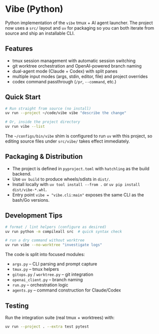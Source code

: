 # Vibe (Python)

Python implementation of the `vibe` tmux + AI agent launcher. The project now uses a `src/` layout and `uv` for packaging so you can both iterate from source and ship an installable CLI.

## Features

- tmux session management with automatic session switching
- git worktree orchestration and OpenAI-powered branch naming
- dual-agent mode (Claude + Codex) with split panes
- multiple input modes (args, stdin, editor, file) and project overrides
- codex command passthrough (`/pr`, `--command`, etc.)

## Quick Start

```bash
# Run straight from source (no install)
uv run --project ~/code/vibe vibe "describe the change"

# Or, inside the project directory
uv run vibe --list
```

The `~/configs/bin/vibe` shim is configured to run `uv` with this project, so editing source files under `src/vibe/` takes effect immediately.

## Packaging & Distribution

- The project is defined in `pyproject.toml` with `hatchling` as the build backend.
- Use `uv build` to produce wheels/sdists in `dist/`.
- Install locally with `uv tool install --from .` or `uv pip install dist/vibe-*.whl`.
- Entry point `vibe = "vibe.cli:main"` exposes the same CLI as the bash/Go versions.

## Development Tips

```bash
# format / lint helpers (configure as desired)
uv run python -m compileall src  # quick syntax check

# run a dry command without worktree
uv run vibe --no-worktree "investigate logs"
```

The code is split into focused modules:

- `args.py` – CLI parsing and prompt capture
- `tmux.py` – tmux helpers
- `gitops.py` / `worktree.py` – git integration
- `openai_client.py` – branch naming
- `run.py` – orchestration logic
- `agents.py` – command construction for Claude/Codex


## Testing

Run the integration suite (real tmux + worktrees) with:

```bash
uv run --project . --extra test pytest
```
